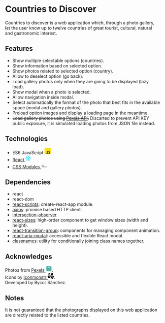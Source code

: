 # Countries to Discover

Countries to discover is a web application which, through a photo gallery, let the user know up to twelve countries of great tourist, cultural, natural and gastronomic interest.

## Features

* Show multiple selectable options (countries).
* Show information based on selected option.
* Show photos related to selected option (country).
* Allow to deselect option (go back).
* Load gallery photos only when they are going to be displayed (lazy load).
* Show modal when a photo is selected.
* Allow navigation inside modal.
* Select automatically the format of the photo that best fits in the available space (modal and gallery photos).
* Preload option images and display a loading page in the meantime.
* ~~Load gallery photos using [Pexels API](https://www.pexels.com/api/).~~ Discarted to prevent API KEY public exposure, it is simulated loading photos from JSON file instead.

## Technologies

* ES6 JavaScript ![javascript](readme/js-logo.png)
* [React ![react](readme/react-logo.png)](https://reactjs.org)
* [CSS Modules ![css modules](readme/css-modules-logo.png)](https://github.com/css-modules/css-modules)

## Dependencies

* react
* react-dom
* [react-scripts](https://github.com/facebook/create-react-app): create-react-app module.
* [axios](https://github.com/axios/axios): promise based HTTP client.
* [intersection-observer](https://w3c.github.io/IntersectionObserver/)
* [react-sizes](https://github.com/renatorib/react-sizes): high-order component to get window sizes (width and height).
* [react-transition-group](https://github.com/reactjs/react-transition-group): components for managing component animation.
* [react-aria-modal](https://github.com/davidtheclark/react-aria-modal): accessible and flexible React modal.
* [classnames](https://github.com/JedWatson/classnames): utility for conditionally joining class names together.

## Acknowledges

Photos from [Pexels ![pexels](readme/pexels-logo.png)](https://www.pexels.com).  
Icons by [iconmonstr ![iconmonstr](readme/iconmonstr-logo.png)](https://iconmonstr.com).  
Developed by Bycor Sánchez.

## Notes

It is not guaranteed that the photographs displayed on this web application are directly related to the listed countries.